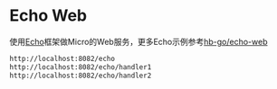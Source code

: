 # Echo Web
使用[Echo](https://github.com/labstack/echo)框架做Micro的Web服务，更多Echo示例参考[hb-go/echo-web](https://github.com/hb-go/echo-web)

```bash
http://localhost:8082/echo
http://localhost:8082/echo/handler1
http://localhost:8082/echo/handler2
```